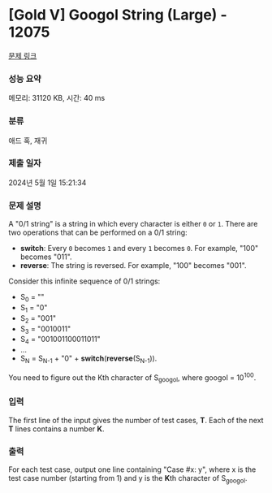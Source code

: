 # [Gold V] Googol String (Large) - 12075 

[문제 링크](https://www.acmicpc.net/problem/12075) 

### 성능 요약

메모리: 31120 KB, 시간: 40 ms

### 분류

애드 혹, 재귀

### 제출 일자

2024년 5월 1일 15:21:34

### 문제 설명

<p>A "0/1 string" is a string in which every character is either <code>0</code> or <code>1</code>. There are two operations that can be performed on a 0/1 string:</p>

<ul>
	<li><b>switch</b>: Every <code>0</code> becomes <code>1</code> and every <code>1</code> becomes <code>0</code>. For example, "100" becomes "011".</li>
	<li><b>reverse</b>: The string is reversed. For example, "100" becomes "001".</li>
</ul>

<p>Consider this infinite sequence of 0/1 strings:</p>

<ul>
	<li>S<sub>0</sub> = ""</li>
	<li>S<sub>1</sub> = "0"</li>
	<li>S<sub>2</sub> = "001"</li>
	<li>S<sub>3</sub> = "0010011"</li>
	<li>S<sub>4</sub> = "001001100011011"</li>
	<li>...</li>
	<li>S<sub>N</sub> = S<sub>N-1</sub> + "0" + <b>switch</b>(<b>reverse</b>(S<sub>N-1</sub>)).</li>
</ul>

<p>You need to figure out the Kth character of S<sub>googol</sub>, where googol = 10<sup>100</sup>.</p>

### 입력 

 <p>The first line of the input gives the number of test cases, <b>T</b>. Each of the next <b>T</b> lines contains a number <b>K</b>.</p>

### 출력 

 <p>For each test case, output one line containing "Case #x: y", where x is the test case number (starting from 1) and y is the <strong>K</strong>th character of S<sub>googol</sub>.</p>

